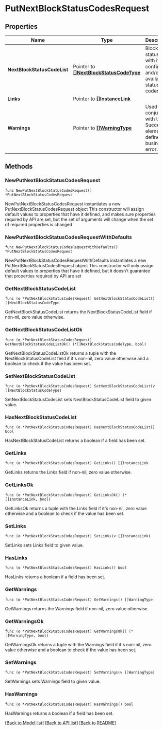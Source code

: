 # PutNextBlockStatusCodesRequest

## Properties

Name | Type | Description | Notes
------------ | ------------- | ------------- | -------------
**NextBlockStatusCodeList** | Pointer to [**[]NextBlockStatusCodeType**](NextBlockStatusCodeType.md) | Block status code with its next configured and/or available status codes. | [optional] 
**Links** | Pointer to [**[]InstanceLink**](InstanceLink.md) |  | [optional] 
**Warnings** | Pointer to [**[]WarningType**](WarningType.md) | Used in conjunction with the Success element to define a business error. | [optional] 

## Methods

### NewPutNextBlockStatusCodesRequest

`func NewPutNextBlockStatusCodesRequest() *PutNextBlockStatusCodesRequest`

NewPutNextBlockStatusCodesRequest instantiates a new PutNextBlockStatusCodesRequest object
This constructor will assign default values to properties that have it defined,
and makes sure properties required by API are set, but the set of arguments
will change when the set of required properties is changed

### NewPutNextBlockStatusCodesRequestWithDefaults

`func NewPutNextBlockStatusCodesRequestWithDefaults() *PutNextBlockStatusCodesRequest`

NewPutNextBlockStatusCodesRequestWithDefaults instantiates a new PutNextBlockStatusCodesRequest object
This constructor will only assign default values to properties that have it defined,
but it doesn't guarantee that properties required by API are set

### GetNextBlockStatusCodeList

`func (o *PutNextBlockStatusCodesRequest) GetNextBlockStatusCodeList() []NextBlockStatusCodeType`

GetNextBlockStatusCodeList returns the NextBlockStatusCodeList field if non-nil, zero value otherwise.

### GetNextBlockStatusCodeListOk

`func (o *PutNextBlockStatusCodesRequest) GetNextBlockStatusCodeListOk() (*[]NextBlockStatusCodeType, bool)`

GetNextBlockStatusCodeListOk returns a tuple with the NextBlockStatusCodeList field if it's non-nil, zero value otherwise
and a boolean to check if the value has been set.

### SetNextBlockStatusCodeList

`func (o *PutNextBlockStatusCodesRequest) SetNextBlockStatusCodeList(v []NextBlockStatusCodeType)`

SetNextBlockStatusCodeList sets NextBlockStatusCodeList field to given value.

### HasNextBlockStatusCodeList

`func (o *PutNextBlockStatusCodesRequest) HasNextBlockStatusCodeList() bool`

HasNextBlockStatusCodeList returns a boolean if a field has been set.

### GetLinks

`func (o *PutNextBlockStatusCodesRequest) GetLinks() []InstanceLink`

GetLinks returns the Links field if non-nil, zero value otherwise.

### GetLinksOk

`func (o *PutNextBlockStatusCodesRequest) GetLinksOk() (*[]InstanceLink, bool)`

GetLinksOk returns a tuple with the Links field if it's non-nil, zero value otherwise
and a boolean to check if the value has been set.

### SetLinks

`func (o *PutNextBlockStatusCodesRequest) SetLinks(v []InstanceLink)`

SetLinks sets Links field to given value.

### HasLinks

`func (o *PutNextBlockStatusCodesRequest) HasLinks() bool`

HasLinks returns a boolean if a field has been set.

### GetWarnings

`func (o *PutNextBlockStatusCodesRequest) GetWarnings() []WarningType`

GetWarnings returns the Warnings field if non-nil, zero value otherwise.

### GetWarningsOk

`func (o *PutNextBlockStatusCodesRequest) GetWarningsOk() (*[]WarningType, bool)`

GetWarningsOk returns a tuple with the Warnings field if it's non-nil, zero value otherwise
and a boolean to check if the value has been set.

### SetWarnings

`func (o *PutNextBlockStatusCodesRequest) SetWarnings(v []WarningType)`

SetWarnings sets Warnings field to given value.

### HasWarnings

`func (o *PutNextBlockStatusCodesRequest) HasWarnings() bool`

HasWarnings returns a boolean if a field has been set.


[[Back to Model list]](../README.md#documentation-for-models) [[Back to API list]](../README.md#documentation-for-api-endpoints) [[Back to README]](../README.md)


